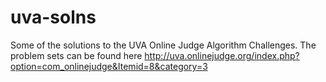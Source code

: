 uva-solns
=========

Some of the solutions to the UVA Online Judge Algorithm Challenges.
The problem sets can be found here http://uva.onlinejudge.org/index.php?option=com_onlinejudge&Itemid=8&category=3
